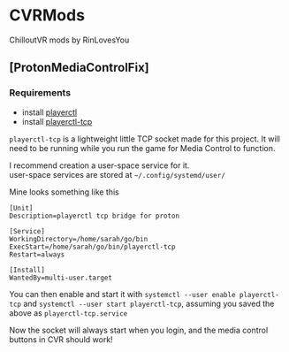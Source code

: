 # CVRMods
ChilloutVR mods by RinLovesYou

## [ProtonMediaControlFix]

### Requirements
* install [playerctl](https://github.com/altdesktop/playerctl)
* install [playerctl-tcp](https://github.com/RinLovesYou/playerctl-tcp)

`playerctl-tcp` is a lightweight little TCP socket made for this project. It will need to be running while you run the game for Media Control to function.

I recommend creation a user-space service for it.<br/>
user-space services are stored at `~/.config/systemd/user/`

Mine looks something like this

```service
[Unit]
Description=playerctl tcp bridge for proton

[Service]
WorkingDirectory=/home/sarah/go/bin
ExecStart=/home/sarah/go/bin/playerctl-tcp
Restart=always

[Install]
WantedBy=multi-user.target
```

You can then enable and start it with `systemctl --user enable playerctl-tcp` and `systemctl --user start playerctl-tcp`, assuming you saved the above as `playerctl-tcp.service`

Now the socket will always start when you login, and the media control buttons in CVR should work!
